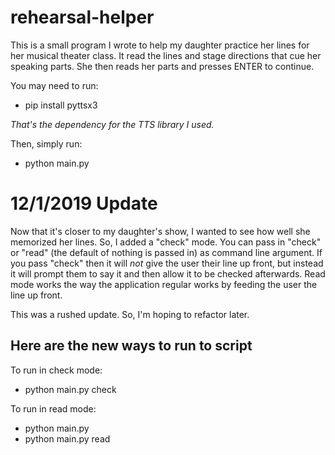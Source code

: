# rehearsal-helper
This is a small program I wrote to help my daughter practice her lines for her musical theater class.  It read the lines and stage directions that cue her speaking parts.  She then reads her parts and presses ENTER to continue.

You may need to run:
* pip install pyttsx3

*That's the dependency for the TTS library I used.*

Then, simply run:
* python main.py

# 12/1/2019 Update
Now that it's closer to my daughter's show, I wanted to see how well she memorized her lines.  So, I added a "check" mode.  You can pass in "check" or "read" (the default of nothing is passed in) as command line argument.  If you pass "check" then it will _not_ give the user their line up front, but instead it will prompt them to say it and then allow it to be checked afterwards.  Read mode works the way the application regular works by feeding the user the line up front.

This was a rushed update.  So, I'm hoping to refactor later.

## Here are the new ways to run to script
To run in check mode:
- python main.py check

To run in read mode:
- python main.py
- python main.py read
